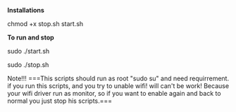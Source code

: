 **Installations**

chmod +x stop.sh start.sh

**To run and stop**
 
sudo ./start.sh

sudo ./stop.sh

Note!!! ===This scripts should run as root "sudo su" and need requirrement.
if you run this scripts, and you try to unable wifi! will can't be work! 
Because your wifi driver run as monitor, so if you want to enable again and back to normal
you just stop his scripts.===



